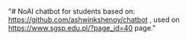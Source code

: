 "# NoAI chatbot for students based on: https://github.com/ashwinkshenoy/chatbot , used on https://www.sgsp.edu.pl/?page_id=40 page." 
